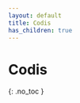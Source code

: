 ```yaml
---
layout: default
title: Codis
has_children: true
---
```


# **Codis**
{: .no_toc }

<!-- ## Continguts
{: .no_toc .text-delta }

1. TOC
{:toc}

--- -->
